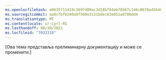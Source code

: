 ```yaml
---
ms.openlocfilehash: e0635711419c369fd89ac3d18bf84ab78567c146c06f8a456462608c170bca39
ms.sourcegitcommit: aa0cfbf6240a9f560e3131bdec63e051a8786dd4
ms.translationtype: MT
ms.contentlocale: sr-Cyrl-RS
ms.lasthandoff: 08/10/2021
ms.locfileid: "7032318"
---
```


[Ова тема представља прелиминарну документацију и може се променити.]
